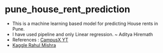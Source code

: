 # pune_house_rent_prediction
- This is a machine learning based model for predicting House rents in Pune.
- I have used pipeline and only Linear regression.
~ Aditya Hiremath
- References : [CampusX YT](https://www.youtube.com/watch?v=DVxkI1VmpCk&t=1948s)
- [Kaggle Rahul Mishra](https://www.kaggle.com/code/rahulmishra5/pune-house-rent-prediction-with-pipeline)

